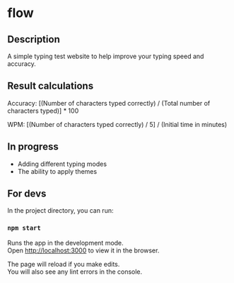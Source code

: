 # flow

## Description
A simple typing test website to help improve your typing speed and accuracy.

## Result calculations
Accuracy: [(Number of characters typed correctly) / (Total number of characters typed)] * 100

WPM: [(Number of characters typed correctly) / 5] / (Initial time in minutes)

## In progress
- Adding different typing modes
- The ability to apply themes

## For devs
In the project directory, you can run:
### `npm start`

Runs the app in the development mode.\
Open [http://localhost:3000](http://localhost:3000) to view it in the browser.

The page will reload if you make edits.\
You will also see any lint errors in the console.
